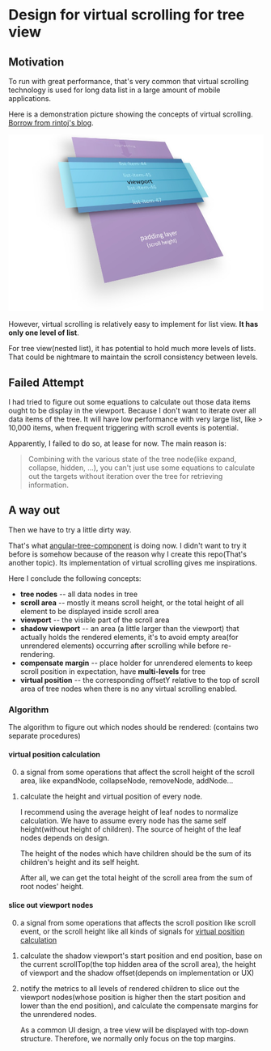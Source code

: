 # Design for virtual scrolling for tree view

## Motivation

To run with great performance, that's very common that virtual scrolling technology is used for long data list in a large amount of mobile applications.

Here is a demonstration picture showing the concepts of virtual scrolling. [Borrow from rintoj's blog](https://medium.com/@rintoj/building-virtual-scroll-for-angular-2-7679ca95014e).

![virtual-scroll-demo](../../assets/virtual-scroll-layers.png)

However, virtual scrolling is relatively easy to implement for list view. **It has only one level of list**.

For tree view(nested list), it has potential to hold much more levels of lists. That could be nightmare to maintain the scroll consistency between levels.


## Failed Attempt

I had tried to figure out some equations to calculate out those data items ought to be display in the viewport. Because I don't want to iterate over all data items of the tree. It will have low performance with very large list, like > 10,000 items, when frequent triggering with scroll events is potential.

Apparently, I failed to do so, at lease for now. The main reason is:

> Combining with the various state of the tree node(like expand, collapse, hidden, ...), you can't just use some equations to calculate out the targets without iteration over the tree for retrieving information.

## A way out

Then we have to try a little dirty way.

That's what [angular-tree-component](https://github.com/500tech/angular-tree-component) is doing now. I didn't want to try it before is somehow because of the reason why I create this repo(That's another topic). Its implementation of virtual scrolling gives me inspirations.

Here I conclude the following concepts:

- **tree nodes** -- all data nodes in tree
- **scroll area** -- mostly it means scroll height, or the total height of all element to be displayed inside scroll area
- **viewport** -- the visible part of the scroll area
- **shadow viewport** -- an area (a little larger than the viewport) that actually holds the rendered elements, it's to avoid empty area(for unrendered elements) occurring after scrolling while before re-rendering.
- **compensate margin** -- place holder for unrendered elements to keep scroll position in expectation, have **multi-levels** for tree
- **virtual position** -- the corresponding offsetY relative to the top of scroll area of tree nodes when there is no any virtual scrolling enabled.

### Algorithm

The algorithm to figure out which nodes should be rendered: (contains two separate procedures)

#### virtual position calculation

0. a signal from some operations that affect the scroll height of the scroll area, like expandNode, collapseNode, removeNode, addNode...

1. calculate the height and virtual position of every node.

   I recommend using the average height of leaf nodes to normalize calculation. We have to assume every node has the same self height(without height of children). The source of height of the leaf nodes depends on design.
   
   The height of the nodes which have children should be the sum of its children's height and its self height.
   
   After all, we can get the total height of the scroll area from the sum of root nodes' height.

#### slice out viewport nodes

0. a signal from some operations that affects the scroll position like scroll event, or the scroll height like all kinds of signals for [virtual position calculation](#virtual-position-calculation)

1. calculate the shadow viewport's start position and end position, base on the current scrollTop(the top hidden area of the scroll area), the height of viewport and the shadow offset(depends on implementation or UX)

2. notify the metrics to all levels of rendered children to slice out the viewport nodes(whose position is higher then the start position and lower than the end position), and calculate the compensate margins for the unrendered nodes.

   As a common UI design, a tree view will be displayed with top-down structure. Therefore, we normally only focus on the top margins.


